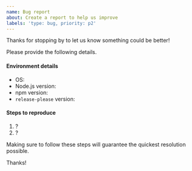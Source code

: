 ```yaml
---
name: Bug report
about: Create a report to help us improve
labels: 'type: bug, priority: p2'
---
```


Thanks for stopping by to let us know something could be better!

Please provide the following details.

#### Environment details

  - OS:
  - Node.js version:
  - npm version:
  - `release-please` version:

#### Steps to reproduce

  1. ?
  2. ?

Making sure to follow these steps will guarantee the quickest resolution possible.

Thanks!
